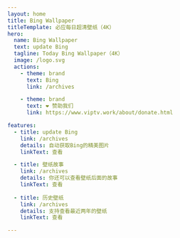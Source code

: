 ```yaml
---
layout: home
title: Bing Wallpaper
titleTemplate: 必应每日超清壁纸（4K）
hero:
  name: Bing Wallpaper 
  text: update Bing
  tagline: Today Bing Wallpaper（4K）
  image: /logo.svg
  actions:
    - theme: brand
      text: Bing
      link: /archives

    - theme: brand
      text: ❤️ 赞助我们
      link: https://www.viptv.work/about/donate.html  

features:
  - title: update Bing
    link: /archives
    details: 自动获取Bing的精美图片
    linkText: 查看

  - title: 壁纸故事
    link: /archives
    details: 你还可以查看壁纸后面的故事
    linkText: 查看  
    
  - title: 历史壁纸
    link: /archives
    details: 支持查看最近两年的壁纸
    linkText: 查看   

---
```


<confetti />
